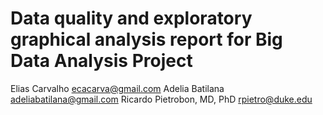 # Data quality and exploratory graphical analysis report for Big Data Analysis Project

Elias Carvalho ecacarva@gmail.com
Adelia Batilana adeliabatilana@gmail.com
Ricardo Pietrobon, MD, PhD rpietro@duke.edu












